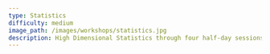 ```yaml
---
type: Statistics
difficulty: medium
image_path: /images/workshops/statistics.jpg
description: High Dimensional Statistics through four half-day sessions.
---  
```



